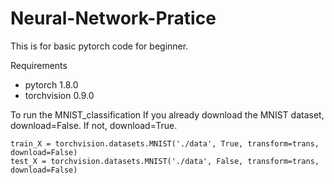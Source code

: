 # Neural-Network-Pratice

This is for basic pytorch code for beginner.

Requirements
- pytorch 1.8.0
- torchvision 0.9.0


To run the MNIST_classification
	If you already download the MNIST dataset, download=False.
	If not, download=True.
~~~
train_X = torchvision.datasets.MNIST('./data', True, transform=trans, download=False)
test_X = torchvision.datasets.MNIST('./data', False, transform=trans, download=False)
~~~
